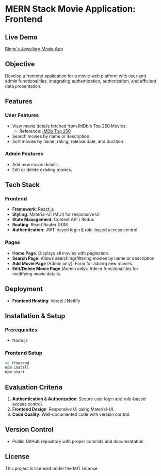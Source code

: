 # MERN Stack Movie Application: Frontend

## Live Demo
[Binny's Jewellery Movie App](https://binnysjewellery_fe.netlify.app/)

## Objective
Develop a frontend application for a movie web platform with user and admin functionalities, integrating authentication, authorization, and efficient data presentation.

## Features

### User Features
- View movie details fetched from IMDb's Top 250 Movies.
  - Reference: [IMDb Top 250](https://www.imdb.com/chart/top?ref_=nv_mv_250)
- Search movies by name or description.
- Sort movies by name, rating, release date, and duration.

### Admin Features
- Add new movie details.
- Edit or delete existing movies.

## Tech Stack

### Frontend
- **Framework**: React.js
- **Styling**: Material-UI (MUI) for responsive UI
- **State Management**: Context API / Redux
- **Routing**: React Router DOM
- **Authentication**: JWT-based login & role-based access control

### Pages
- **Home Page**: Displays all movies with pagination.
- **Search Page**: Allows searching/filtering movies by name or description.
- **Add Movie Page** (Admin only): Form for adding new movies.
- **Edit/Delete Movie Page** (Admin only): Admin functionalities for modifying movie details.

## Deployment
- **Frontend Hosting**: Vercel / Netlify

## Installation & Setup
### Prerequisites
- Node.js

### Frontend Setup
```sh
cd frontend
npm install
npm start
```

## Evaluation Criteria
1. **Authentication & Authorization**: Secure user login and role-based access control.
2. **Frontend Design**: Responsive UI using Material-UI.
3. **Code Quality**: Well-documented code with version control.

## Version Control
- Public GitHub repository with proper commits and documentation.

## License
This project is licensed under the MIT License.

